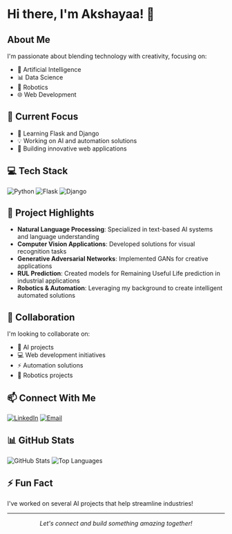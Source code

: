 # Hi there, I'm Akshayaa! 👋

## About Me
I'm passionate about blending technology with creativity, focusing on:
- 🤖 Artificial Intelligence
- 📊 Data Science
- 🦾 Robotics
- 🌐 Web Development

## 🔭 Current Focus
- 🌱 Learning Flask and Django
- 💡 Working on AI and automation solutions
- 🚀 Building innovative web applications

## 💻 Tech Stack
![Python](https://img.shields.io/badge/-Python-3776AB?style=flat&logo=Python&logoColor=white)
![Flask](https://img.shields.io/badge/-Flask-000000?style=flat&logo=Flask&logoColor=white)
![Django](https://img.shields.io/badge/-Django-092E20?style=flat&logo=Django&logoColor=white)
<!-- Add more badges from https://shields.io -->

## 🤖 Project Highlights
- **Natural Language Processing**: Specialized in text-based AI systems and language understanding
- **Computer Vision Applications**: Developed solutions for visual recognition tasks
- **Generative Adversarial Networks**: Implemented GANs for creative applications
- **RUL Prediction**: Created models for Remaining Useful Life prediction in industrial applications
- **Robotics & Automation**: Leveraging my background to create intelligent automated solutions

## 🤝 Collaboration
I'm looking to collaborate on:
- 🧠 AI projects
- 💻 Web development initiatives
- ⚡ Automation solutions
- 🤖 Robotics projects

## 📫 Connect With Me
[![LinkedIn](https://img.shields.io/badge/-LinkedIn-0077B5?style=flat&logo=Linkedin&logoColor=white)](https://www.linkedin.com/in/akshayaa-kashyap/)
[![Email](https://img.shields.io/badge/-Email-D14836?style=flat&logo=Gmail&logoColor=white)](mailto:akshayaakashyap@gmail.com)

## 📊 GitHub Stats
![GitHub Stats](https://github-readme-stats.vercel.app/api?username=akshayaa-403&show_icons=true&theme=radical)
![Top Languages](https://github-readme-stats.vercel.app/api/top-langs/?username=akshayaa-403&layout=compact&theme=radical)

## ⚡ Fun Fact
I've worked on several AI projects that help streamline industries!

---
<p align="center">
  <i>Let's connect and build something amazing together!</i>
</p>
